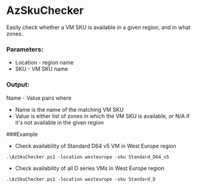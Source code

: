 # AzSkuChecker

Easily check whether a VM SKU is available in a given region, and in what zones.

### Parameters:
* Location - region name
* SKU - VM SKU name

### Output:
Name - Value pairs where
* Name is the name of the matching VM SKU
* Value is either list of zones in which the VM SKU is available, or N/A if it's not available in the given region

###Example
* Check availability of Standard D64 v5 VM in West Europe region 
```
.\AzSkuChecker.ps1 -location westeurope -sku Standard_D64_v5
```
* Check availability of all D series VMs in West Europe region
```
.\AzSkuChecker.ps1 -location westeurope -sku Standard_D
```
